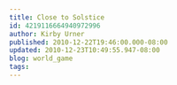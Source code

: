 ```yaml
---
title: Close to Solstice
id: 4219116664940972996
author: Kirby Urner
published: 2010-12-22T19:46:00.000-08:00
updated: 2010-12-23T10:49:55.947-08:00
blog: world_game
tags: 
---
```



